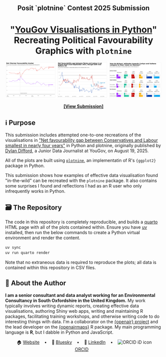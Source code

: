 <h2 align="center">
 Posit `plotnine` Contest 2025 Submission
</h2>
<h1 align="center">
"<a href="https://jack-davison.github.io/posit-plotnine-contest-2025/">YouGov Visualisations in Python</a>"<br>Recreating Political Favourability Graphics with <code>plotnine</code>
</h1>

<a href="https://jack-davison.github.io/posit-plotnine-contest-2025/"><div align="center"><img width="800" src="./assets/media/banner.png"/></div></a>

<div align="center"><b><a href="https://jack-davison.github.io/posit-plotnine-contest-2025/">[View Submission]</a></b></div>

## ℹ️ Purpose

This submission includes attempted one-to-one recreations of the visualisations in ["Net favourability gap between Conservatives and Labour smallest in nearly four years"](https://yougov.co.uk/politics/articles/52795-political-favourability-ratings-august-2025) in Python and plotnine, originally published by [Dylan Difford](https://yougov.co.uk/people/dylan.difford), a Junior Data Journalist at YouGov, on August 19, 2025.

All of the plots are built using [`plotnine`](https://plotnine.org/), an implementatin of R's `{ggplot2}` package in Python. 

This submission shows how examples of effective data visualisation found "in-the-wild" can be recreated with the `plotnine` package. It also contains some surprises I found and reflections I had as an R user who only infrequently works in Python.

## 🗃️ The Repository

The code in this repository is completely reproducible, and builds a [quarto](https://quarto.org/) HTML page with all of the plots contained within. Ensure you have [uv](https://docs.astral.sh/uv/) installed, then run the below commands to create a Python virtual environment and render the content.

```bash
uv sync
uv run quarto render
```

Note that no extraneous data is required to reproduce the plots; all data is contained within this repository in CSV files.

## 👋 About the Author
**I am a senior consultant and data analyst working for an Environmental Consultancy in South Oxfordshire in the United Kingdom.** My work typically involves writing dynamic reports, creating effective data visualisations, authoring Shiny web apps, writing and maintaining R packages, facilitating training workshops, and otherwise writing code to do interesting things with data. I'm a collaborator on the [{openair} project](https://github.com/davidcarslaw/openair) and the lead developer on the [{openairmaps}](https://github.com/davidcarslaw/openairmaps) R package. My main programming language is **R**, but I dabble in Python and JavaScript.

<div align = "center">
 &nbsp;&nbsp;&nbsp;🏠 <a href="https://jack-davison.github.io/">Website<a>&nbsp;&nbsp;&nbsp;
 •
 &nbsp;&nbsp;&nbsp;🦋 <a href="https://bsky.app/profile/jack-davison.bsky.social">Bluesky<a>&nbsp;&nbsp;&nbsp;
 •
 &nbsp;&nbsp;&nbsp;💼 <a href="https://www.linkedin.com/in/jack-davison/">LinkedIn<a>&nbsp;&nbsp;&nbsp;
 •
 &nbsp;&nbsp;&nbsp;<img src="https://orcid.org/sites/default/files/images/orcid_16x16.png" style="width:1em;margin-right:.5em;" alt="ORCID iD icon"> <a href="https://orcid.org/0000-0003-2653-6615/">ORCID<a>&nbsp;&nbsp;&nbsp;
</div>